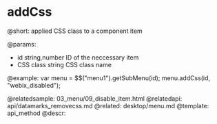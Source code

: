 addCss
=============


@short: applied CSS class to a component item


@params:	
- id	string,number	ID of the neccessary item
- CSS class		string 		CSS class name

@example:
var menu = $$("menu1").getSubMenu(id);
menu.addCss(id, "webix_disabled");

@relatedsample:
	03_menu/09_disable_item.html
@relatedapi:
	api/datamarks_removecss.md
@related:
	desktop/menu.md
@template:	api_method
@descr:


